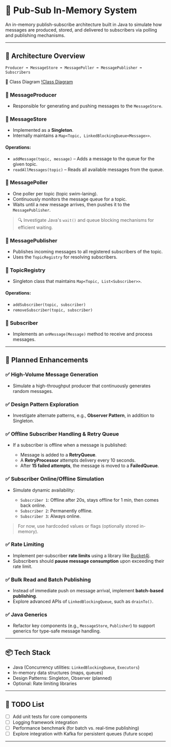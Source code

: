 # 📨 Pub-Sub In-Memory System

An in-memory publish-subscribe architecture built in Java to simulate how messages are produced, stored, and delivered to subscribers via polling and publishing mechanisms.

---

## 📐 Architecture Overview

```text
Producer ➡️ MessageStore ➡️ MessagePoller ➡️ MessagePublisher ➡️ Subscribers
```

🧭 Class Diagram
[!Class Diagram](https://github.com/sargarpramod-rgb/pub-sub-in-memory/blob/a62f4dfd68868faa18cad2a85bc1be92fbc2b3d1/src/resources/InMemorySubscriberArchitecture.png)

### 🔸 MessageProducer

* Responsible for generating and pushing messages to the `MessageStore`.

### 🔸 MessageStore

* Implemented as a **Singleton**.
* Internally maintains a `Map<Topic, LinkedBlockingQueue<Message>>`.

#### Operations:

* `addMessage(topic, message)` – Adds a message to the queue for the given topic.
* `readAllMessages(topic)` – Reads all available messages from the queue.

### 🔸 MessagePoller

* One poller per topic (topic swim-laning).
* Continuously monitors the message queue for a topic.
* Waits until a new message arrives, then pushes it to the `MessagePublisher`.

> 🔍 Investigate Java's `wait()` and queue blocking mechanisms for efficient waiting.

### 🔸 MessagePublisher

* Publishes incoming messages to all registered subscribers of the topic.
* Uses the `TopicRegistry` for resolving subscribers.

### 🔸 TopicRegistry

* Singleton class that maintains `Map<Topic, List<Subscriber>>`.

#### Operations:

* `addSubscriber(topic, subscriber)`
* `removeSubscriber(topic, subscriber)`

### 🔸 Subscriber

* Implements an `onMessage(Message)` method to receive and process messages.

---

## 🚀 Planned Enhancements

### ✅ High-Volume Message Generation

* Simulate a high-throughput producer that continuously generates random messages.

### ✅ Design Pattern Exploration

* Investigate alternate patterns, e.g., **Observer Pattern**, in addition to Singleton.

### ✅ Offline Subscriber Handling & Retry Queue

* If a subscriber is offline when a message is published:

  * Message is added to a **RetryQueue**.
  * A **RetryProcessor** attempts delivery every 10 seconds.
  * After **15 failed attempts**, the message is moved to a **FailedQueue**.

### ✅ Subscriber Online/Offline Simulation

* Simulate dynamic availability:

  * `Subscriber 1`: Offline after 20s, stays offline for 1 min, then comes back online.
  * `Subscriber 2`: Permanently offline.
  * `Subscriber 3`: Always online.

> For now, use hardcoded values or flags (optionally stored in-memory).

### ✅ Rate Limiting

* Implement per-subscriber **rate limits** using a library like [Bucket4j](https://github.com/vladimir-bukhtoyarov/bucket4j).
* Subscribers should **pause message consumption** upon exceeding their rate limit.

### ✅ Bulk Read and Batch Publishing

* Instead of immediate push on message arrival, implement **batch-based publishing**.
* Explore advanced APIs of `LinkedBlockingQueue`, such as `drainTo()`.

### ✅ Java Generics

* Refactor key components (e.g., `MessageStore`, `Publisher`) to support generics for type-safe message handling.

---

## 📦 Tech Stack

* Java (Concurrency utilities: `LinkedBlockingQueue`, `Executors`)
* In-memory data structures (maps, queues)
* Design Patterns: Singleton, Observer (planned)
* Optional: Rate limiting libraries

---

## 📌 TODO List

* [ ] Add unit tests for core components
* [ ] Logging framework integration
* [ ] Performance benchmark (for batch vs. real-time publishing)
* [ ] Explore integration with Kafka for persistent queues (future scope)

---

